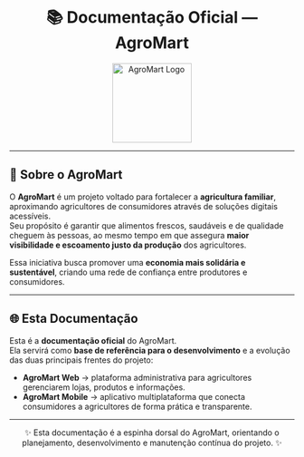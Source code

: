 <h1 align="center">
  📚 Documentação Oficial — AgroMart
</h1>

<p align="center">
  <img src="https://github.com/AgroMart/Documentacao_2025.2/blob/main/docs/assets/Logo.png" alt="AgroMart Logo" width="140"/>
</p>

---

## 📖 Sobre o AgroMart

O **AgroMart** é um projeto voltado para fortalecer a **agricultura familiar**, aproximando agricultores de consumidores através de soluções digitais acessíveis.  
Seu propósito é garantir que alimentos frescos, saudáveis e de qualidade cheguem às pessoas, ao mesmo tempo em que assegura **maior visibilidade e escoamento justo da produção** dos agricultores.  

Essa iniciativa busca promover uma **economia mais solidária e sustentável**, criando uma rede de confiança entre produtores e consumidores.

---

## 🌐 Esta Documentação

Esta é a **documentação oficial** do AgroMart.  
Ela servirá como **base de referência para o desenvolvimento** e a evolução das duas principais frentes do projeto:

- **AgroMart Web** → plataforma administrativa para agricultores gerenciarem lojas, produtos e informações.  
- **AgroMart Mobile** → aplicativo multiplataforma que conecta consumidores a agricultores de forma prática e transparente.  

---

<p align="center">
  ✨ Esta documentação é a espinha dorsal do AgroMart, orientando o planejamento, desenvolvimento e manutenção contínua do projeto. ✨
</p>


